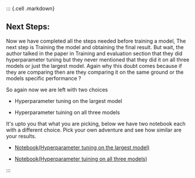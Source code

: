 ::: {.cell .markdown}
## Next Steps:

Now we have completed all the steps needed before training a model, The next step is Training the model and obtaining the final result. But wait, the author talked in the paper in Training and evaluation section that they did hyperparameter tuning but they never mentioned that they did it on all three models or just the largest model. Again why this doubt comes because if they are comparing then are they comparing it on the same ground or the models specific performance ?

So again now we are left with two choices

- Hyperparameter tuning on the largest model

- Hyperparameter tuining on all three models

It's upto you that what you are picking, below we have two notebook each with a different choice. Pick your own adventure and see how similar are your results.

-   [Notebook(Hyperparameter tuning on the largest model)](/)

-   [Notebook(Hyperparameter tuining on all three models)](/)


:::